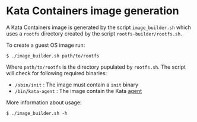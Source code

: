 # Kata Containers image generation #

A Kata Containers image is generated by the script `image_builder.sh`
which uses a `rootfs` directory created by the script
`rootfs-builder/rootfs.sh`.

To create a guest OS image run:

```
$ ./image_builder.sh path/to/rootfs
```

Where `path/to/rootfs` is the directory pupulated by `rootfs.sh`. The
script will check for following required binaries:

- `/sbin/init` : The image must contain a `init` binary 
- `/bin/kata-agent` : The image contain the Kata [agent]

More information about usage:

```
$ ./image_builder.sh -h
```

[agent]: https://github.com/kata-containers/agent  "Kata agent"

